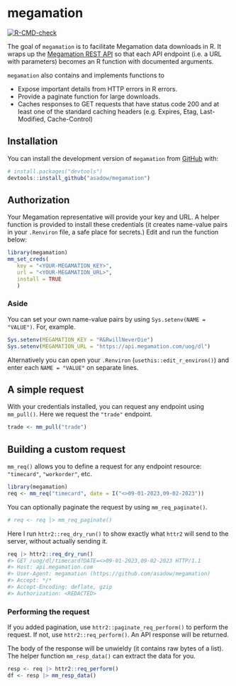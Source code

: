 
# megamation

<!-- badges: start -->

[![R-CMD-check](https://github.com/asadow/megamation/actions/workflows/R-CMD-check.yaml/badge.svg)](https://github.com/asadow/megamation/actions/workflows/R-CMD-check.yaml)

<!-- badges: end -->

The goal of `megamation` is to facilitate Megamation data downloads in
R. It wraps up the [Megamation REST
API](https://apidocs.megamation.com/) so that each API endpoint (i.e. a
URL with parameters) becomes an R function with documented arguments.

`megamation` also contains and implements functions to

- Expose important details from HTTP errors in R errors.
- Provide a paginate function for large downloads.
- Caches responses to GET requests that have status code 200 and at
  least one of the standard caching headers (e.g. Expires, Etag,
  Last-Modified, Cache-Control)

## Installation

You can install the development version of `megamation` from
[GitHub](https://github.com/) with:

``` r
# install.packages("devtools")
devtools::install_github("asadow/megamation")
```

## Authorization

Your Megamation representative will provide your key and URL. A helper
function is provided to install these credentials (it creates name-value
pairs in your `.Renviron` file, a safe place for secrets.) Edit and run
the function below:

``` r
library(megamation)
mm_set_creds(
   key = "<YOUR-MEGAMATION_KEY>",
   url = "<YOUR-MEGAMATION_URL>",
   install = TRUE
   )
```

### Aside

You can set your own name-value pairs by using
`Sys.setenv(NAME = "VALUE")`. For, example.

``` r
Sys.setenv(MEGAMATION_KEY = "R&RwillNeverDie")
Sys.setenv(MEGAMATION_URL = "https://api.megamation.com/uog/dl")
```

Alternatively you can open your `.Renviron`
(`usethis::edit_r_environ()`) and enter each `NAME = "VALUE"` on
separate lines.

## A simple request

With your credentials installed, you can request any endpoint using
`mm_pull()`. Here we request the `"trade"` endpoint.

``` r
trade <- mm_pull("trade")
```

## Building a custom request

`mm_req()` allows you to define a request for any endpoint resource:
`"timecard"`, `"workorder"`, etc.

``` r
library(megamation)
req <- mm_req("timecard", date = I("<>09-01-2023,09-02-2023"))
```

You can optionally paginate the request by using `mm_req_paginate()`.

``` r
# req <- req |> mm_req_paginate()
```

Here I run `httr2::req_dry_run()` to show exactly what `httr2` will send
to the server, without actually sending it.

``` r
req |> httr2::req_dry_run()
#> GET /uog/dl/timecard?DATE=<>09-01-2023,09-02-2023 HTTP/1.1
#> Host: api.megamation.com
#> User-Agent: megamation (https://github.com/asadow/megamation)
#> Accept: */*
#> Accept-Encoding: deflate, gzip
#> Authorization: <REDACTED>
```

### Performing the request

If you added pagination, use `httr2::paginate_req_perform()` to perform
the request. If not, use `httr2::req_perform()`. An API response will be
returned.

The body of the response will be unwieldy (it contains raw bytes of a
list). The helper function `mm_resp_data()` can extract the data for
you.

``` r
resp <- req |> httr2::req_perform() 
df <- resp |> mm_resp_data()
```
